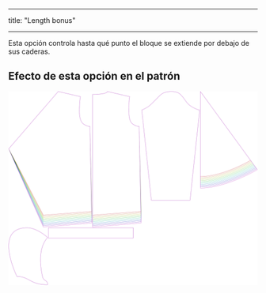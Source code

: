 - - -
title: "Length bonus"
- - -

Esta opción controla hasta qué punto el bloque se extiende por debajo de sus caderas.

## Efecto de esta opción en el patrón

![Esta imagen muestra el efecto de esta opción superponiendo varias variantes que tienen un valor diferente para esta opción](yuri_lengthbonus_sample.svg "Efecto de esta opción en el patrón")
